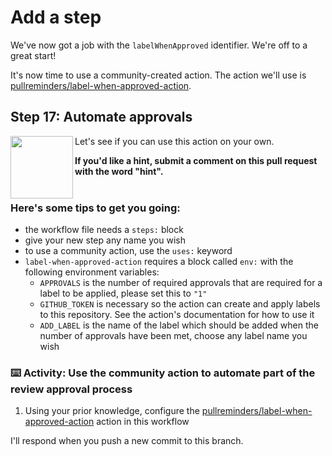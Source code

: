 # Add a step

We've now got a job with the `labelWhenApproved` identifier. We're off to a great start!

It's now time to use a community-created action. The action we'll use is [pullreminders/label-when-approved-action](https://github.com/pullreminders/label-when-approved-action). 


## Step 17: Automate approvals

<img align="left" width="100" height="100" src="https://user-images.githubusercontent.com/6351798/88593701-2fa20e00-d01d-11ea-85df-d620868a5f0d.png">

Let's see if you can use this action on your own. 

**If you'd like a hint, submit a comment on this pull request with the word "hint".**
<br/><br/>

### Here's some tips to get you going:
- the workflow file needs a `steps:` block
- give your new step any name you wish
- to use a community action, use the `uses:` keyword
- `label-when-approved-action` requires a block called `env:` with the following environment variables:
  - `APPROVALS` is the number of required approvals that are required for a label to be applied, please set this to `"1"`
  - `GITHUB_TOKEN` is necessary so the action can create and apply labels to this repository. See the action's documentation for how to use it
  - `ADD_LABEL` is the name of the label which should be added when the number of approvals have been met, choose any label name you wish

### :keyboard: Activity: Use the community action to automate part of the review approval process

1. Using your prior knowledge, configure the [pullreminders/label-when-approved-action](https://github.com/pullreminders/label-when-approved-action) action in this workflow

I'll respond when you push a new commit to this branch.
